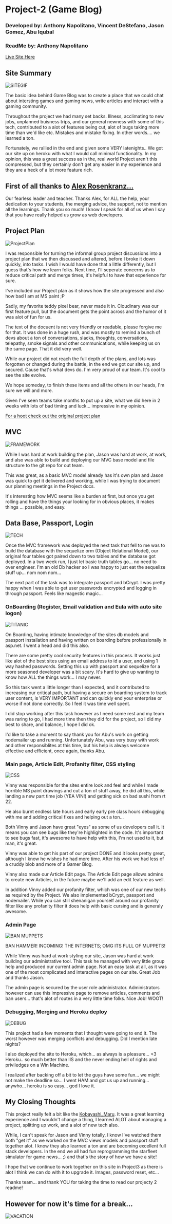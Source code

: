 # Project-2 (Game Blog)
### Developed by: Anthony Napolitano,  Vincent DeStefano, Jason Gomez, Abu Iqubal
### ReadMe by: Anthony Napolitano

[Live Site Here](https://stark-cliffs-26986.herokuapp.com/)

## Site Summary

![SITEGIF](https://raw.githubusercontent.com/aNap73/Bootstrap-Portfolio.github.io/master/assets/images/Project2Splash.png)

The basic idea behind Game Blog was to create a place that we could chat about intersting games and gaming news, write articles and interact with a gaming community.

Throughout the project we had many set backs. Illness, acclimating to new jobs, unplanned buisness trips, and our general newness with some of this tech, contributed to a alot of features being cut, alot of bugs taking more time than we'd like etc. Mistakes and mistake fixing. In other words.... we learned a ton.

Fortunately, we rallied in the end and given some VERY latenights.. We got our site up on heroku with what I would call minimal functionality. In my opinion, this was a great success as in the, real world Project aren't this compressed, but they certainly don't get any easier in my experience and they are a heck of a lot more feature rich. 

## First of all thanks to [Alex Rosenkranz...](https://github.com/arosenkranz)

Our fearless leader and teacher. Thanks Alex, for ALL the help, your dedication to your students, the merging advice, the support, not to mention all the learnings. Thank you so much! I know I speak for all of us when I say that you have really helped us grow as web developers.

## Project Plan

![ProjectPlan](https://media.giphy.com/media/mciMfMijRXIfm/giphy.gif)

I was responsible for turning the informal group project discussions into a project plan that we then discussed and altered, before I broke it down quickly, into tasks. I wish I would have done that a little differently, but I guess that's how we learn folks. Next time, I'll seperate concerns as to reduce critical path and merge times, it's helpful to have that experience for sure. 

I've included our Project plan as it shows how the site progressed and also how bad I am at MS paint ;P 

Sadly, my favorite teddy pixel bear, never made it in. Cloudinary was our first feature pull, but the document gets the point across and the humor of it was alot of fun for us. 

The text of the docuent is not very friendly or readable, please forgive me for that. It was done in a huge rush, and was mostly to remind a bunch of devs about a ton of conversations, slacks, thoughts, conversations, telepathy, smoke signals and other communications, while keeping us on the same page. That it did very well.

While our project did not reach the full depth of the plans, and lots was forgotten or changed during the battle,  in the end we got our site up, and secured. Cause that's what devs do. I'm very proud of our team. It's cool to see the site evolve.

We hope someday, to finish these items and all the others in our heads, I'm sure we will and more.

Given I've seen teams take months to put up a site, what we did here in 2 weeks with lots of bad timing and luck... impressive in my opinion.

[For a hoot check out the original project plan](https://docs.google.com/document/d/1orlH0IazXP3EhP4c3Up1wwwvlq-nKstTUYJT41yhEfY/edit?usp=sharing)

## MVC
![FRAMEWORK](https://media.giphy.com/media/UcK7JalnjCz0k/giphy.gif)

While I was hard at work building the plan, Jason was hard at work, at work, and also was able to build and deploying our MVC base model and file structure to the git repo for out team. 

This was great, as a basic MVC model already has it's own plan and Jason was quick to get it delivered and working, while I was trying to document our planning meetings in the Project docs.

It's interesting how MVC seems like a burden at first, but once you get rolling and have the things your looking for in obvious places, it makes things ... possible, and easy.

## Data Base, Passport, Login

![TECH](https://media.giphy.com/media/DnVvp3yHjdhyo/giphy.gif)

Once the MVC framework was deployed the next task that fell to me was to build the database with the sequelize orm (Object Relational Model), our original four tables got paired down to two tables and the database got deployed. In a two week run, I just let basic truth tables go... no need to over engineer. I'm an old Db hacker so I was happy to just eat the sequelize stuff up... nom nom nom... 

The next part of the task was to integrate passport and bCrypt. I was pretty happy when I was able to get user passwords encrypted and logging in through passport. Feels like magestic magic...

### OnBoarding (Register, Email validation and Eula with auto site logon)

![TITANIC](https://media.giphy.com/media/XOY5y7YXjTD7q/giphy.gif)

On Boarding, having intimate knowledge of the sites db models and passport installation and having written on boarding before professionally in asp.net. I went a head and did this also. 

There are some pretty cool security features in this process. It works just like alot of the best sites using an email address to id a user, and using 1 way hashed passwords. Setting this up with passport and sequelize for a more seasoned developer was a bit scary. It's hard to give up wanting to know how ALL the things work... I may never.

So this task went a little longer than I expected, and it contributed to increasing our critical path, but having a secure on boarding system to track user content, is VERY IMPORTANT and can quickly end your enterprise or worse if not done correctly. So I feel it was time well spent.

I did stop working after this task however as I need some rest and my team was raring to go, I had more time then they did for the project, so I did my best to share, and balance, I hope I did ok.

I'd like to take a moment to say thank you for Abu's work on getting nodemailer up and running. Unfortunately Abu, was very busy with work and other responsiblites at this time, but his help is always welcome effective and efficient, once again, thanks Abu.

### Main page, Article Edit, Profanity filter, CSS styling

![CSS](https://media.giphy.com/media/yYSSBtDgbbRzq/giphy.gif)

Vinny was responsible for the sites entire look and feel and while I made horrible MS paint drawings and cut a ton of stuff away, he did all this, while landing a new part time job (YEA VIN!) and getting sick on bad sushi from rt 22.  

He also burnt endless late hours and early early pre class hours debugging with me and adding critical fixes and helping out a ton... 

Both Vinny and Jason have great "eyes" as some of us developers call it. It means you can see bugs like they're highlighted in the code. It's important to see bugs fast, it's awesome to have help with this, I'm not used to it, but man, it's great. 

Vinny was able to get his part of our project DONE and it looks pretty great, although I know he wishes he had more time. After his work we had less of a cruddy blob and more of a Gamer Blog. 

Vinny also made our Article Edit page.  The Article Edit page allows admins to create new Articles, in the future maybe we'll add an edit feature as well. 

In addition Vinny added our profanity filter, which was one of our new techs as required by the Project. We also implemented bCrypt, passport and nodemailer. While you can still shenanigan yourself around our profanity filter like any profanity filter it does help with basic cursing and is generaly awesome.

### Admin Page

![BAN MUPPETS](https://media.giphy.com/media/MoiWQjQ2JZdDO/giphy.gif)

BAN HAMMER! INCOMING!
THE INTERNETS; OMG ITS FULL OF MUPPETS!

While Vinny was hard at work styling our site, Jason was hard at work building our administrative tool. This task he managed with very little group help and produced our current admin page. Not an easy task at all, as it was one of the most complicated and interactive pages on our site. Great Job and thanks Jason. 

The admin page is secured by the user role administrator. Administrators however can use this impressive page to remove articles, comments and ban users... that's alot of routes in a very little time folks. Nice Job! WOOT! 

### Debugging, Merging and Heroku deploy

![DEBUG](http://wanna-joke.com/wp-content/uploads/2014/02/funny-gif-programming-is-hard.gif)

This project had a few moments that I thought were going to end it. The worst however was merging conflicts and debugging. Did I mention late nights? 

I also deployed the site to Heroku, which... as always is a pleasure... <3 Heroku.. so much better than IIS and the never ending hell of rights and priviledges on a Win Machine.

I realized after backing off a bit to let the guys have some fun... we might not make the deadline so... I went HAM and got us up and running... anywho... heroku is so easy... god I love it. 

## My Closing Thoughts

This project really felt a bit like the [Kobayashi_Maru](https://en.wikipedia.org/wiki/Kobayashi_Maru). It was a great learning experience and I wouldn't change a thing, I learned ALOT about managing a project, splitting up work, and a alot of new tech also. 

While, I can't speak for Jason and Vinny totally, I know I've watched them both "get it" as we worked on the MVC views models and passport stuff together alot. I know they also learned a ton and are becoming excellent full stack developers. In the end we all had fun reprogramming the starfleet simulator for game news...  ;) and that's the story of how we have a site!   

I hope that we continue to work together on this site in Project3 as there is alot I think we can do with it to upgrade it. Images, password reset, etc...

Thanks team... and thank YOU for taking the time to read our projecty 2 readme!

## However for now it's time for a break...

![VACATION](https://media.giphy.com/media/5qoRdabXeT4GY/giphy.gif)

